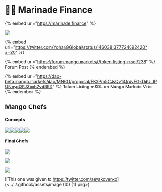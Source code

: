 # 👨🍳 Marinade Finance

{% embed url="https://marinade.finance" %}

![](<../../.gitbook/assets/Untitled design (1).png>)

{% embed url="https://twitter.com/YohanGGlobal/status/1460381377724092420?s=20" %}

{% embed url="https://forum.mango.markets/t/token-listing-msol/238" %}
Forum Post
{% endembed %}

{% embed url="https://dao-beta.mango.markets/dao/MNGO/proposal/FKSPm5CJsQv1iQr4vFGkDdUiJPUNoypQFJZcch7vdBBX" %}
Token Listing mSOL on Mango Markets Vote
{% endembed %}

## Mango Chefs

#### Concepts

![](<../../.gitbook/assets/image (1).png>)![](<../../.gitbook/assets/image (9) (1).png>)![](<../../.gitbook/assets/image (4) (1).png>)![](<../../.gitbook/assets/image (8).png>)![](<../../.gitbook/assets/image (7).png>)

#### Final Chefs



![](<../../.gitbook/assets/image (3).png>)

![](<../../.gitbook/assets/image (5).png>)

![](<../../.gitbook/assets/image (11).png>)

![This one was given to https://twitter.com/aeyakovenko](<../../.gitbook/assets/image (10) (1).png>)

